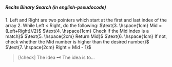##### Recite Binary Search (in english-pseudocode)

$\text{1. Left and Right are two pointers which start at the first and last index of the array}$
$\text{2. While Left < Right, do the following:}$
$\text{3. \hspace{1cm} Mid = (Left+Right)//2}$
$\text{4. \hspace{1cm} Check if the Mid index is a match}$
$\text{5. \hspace{2cm} Return Mid}$
$\text{6. \hspace{1cm} If not, check whether the Mid number is higher than the desired number}$
$\text{7. \hspace{2cm} Right = Mid - 1}$



> [!check] The idea 🗝️
> The idea is to...


